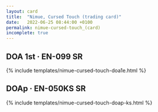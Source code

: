 ```yaml
---
layout: card
title:  "Nimue, Cursed Touch (trading card)"
date:   2022-06-25 08:44:00 +0100
permalink: nimue-cursed-touch_(card)
incomplete: true
---
```


## DOA 1st &middot; EN-099 SR

{% include templates/nimue-cursed-touch-doa1e.html %}


## DOAp &middot; EN-050KS SR

{% include templates/nimue-cursed-touch-doap-ks.html %}
